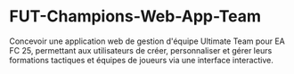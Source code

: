 # FUT-Champions-Web-App-Team
Concevoir une application web de gestion d'équipe Ultimate Team pour EA FC 25, permettant aux utilisateurs de créer, personnaliser et gérer leurs formations tactiques et équipes de joueurs via une interface interactive.

